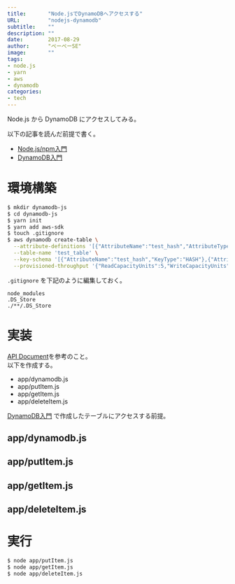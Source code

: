 ```yaml
---
title:       "Node.jsでDynamoDBへアクセスする"
URL:         "nodejs-dynamodb"
subtitle:    ""
description: ""
date:        2017-08-29
author:      "ぺーぺーSE"
image:       ""
tags:
- node.js
- yarn
- aws
- dynamodb
categories:
- tech
---
```


Node.js から DynamoDB にアクセスしてみる。

<!--more-->

以下の記事を読んだ前提で書く。

- [Node.js/npm入門](https://blog.pepese.com/nodejs-npm-basics/)
- [DynamoDB入門](https://blog.pepese.com/aws-dynamodb-basics/)

# 環境構築

```sh
$ mkdir dynamodb-js
$ cd dynamodb-js
$ yarn init
$ yarn add aws-sdk
$ touch .gitignore
$ aws dynamodb create-table \
  --attribute-definitions '[{"AttributeName":"test_hash","AttributeType":"S"},{"AttributeName":"test_range","AttributeType":"S"}]' \
  --table-name 'test_table' \
  --key-schema '[{"AttributeName":"test_hash","KeyType":"HASH"},{"AttributeName":"test_range","KeyType":"RANGE"}]' \
  --provisioned-throughput '{"ReadCapacityUnits":5,"WriteCapacityUnits":5}'
```

`.gitignore` を下記のように編集しておく。

```
node_modules
.DS_Store
./**/.DS_Store
```

# 実装

[API Document](http://docs.aws.amazon.com/AWSJavaScriptSDK/latest/AWS/DynamoDB.html)を参考のこと。  
以下を作成する。

- app/dynamodb.js
- app/putItem.js
- app/getItem.js
- app/deleteItem.js

[DynamoDB入門](https://blog.pepese.com/entry/dynamodb-basics/) で作成したテーブルにアクセスする前提。

## app/dynamodb.js

<script src="https://gist-it.appspot.com/github/pepese/js-sample/blob/master/dynamodb-js/app/dynamodb.js?footer=0"></script>

## app/putItem.js

<script src="https://gist-it.appspot.com/github/pepese/js-sample/blob/master/dynamodb-js/app/putItem.js?footer=0"></script>

## app/getItem.js

<script src="https://gist-it.appspot.com/github/pepese/js-sample/blob/master/dynamodb-js/app/getItem.js?footer=0"></script>

## app/deleteItem.js

<script src="https://gist-it.appspot.com/github/pepese/js-sample/blob/master/dynamodb-js/app/deleteItem.js?footer=0"></script>

# 実行

```sh
$ node app/putItem.js
$ node app/getItem.js
$ node app/deleteItem.js
```
